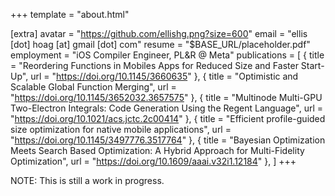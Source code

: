 +++
template = "about.html"

[extra]
avatar = "https://github.com/ellishg.png?size=600"
email = "ellis [dot] hoag [at] gmail [dot] com"
resume = "$BASE_URL/placeholder.pdf"
employment = "iOS Compiler Engineer, PL&R @ Meta"
publications = [
  { title = "Reordering Functions in Mobiles Apps for Reduced Size and Faster Start-Up", url = "https://doi.org/10.1145/3660635" },
  { title = "Optimistic and Scalable Global Function Merging", url = "https://doi.org/10.1145/3652032.3657575" },
  { title = "Multinode Multi-GPU Two-Electron Integrals: Code Generation Using the Regent Language", url = "https://doi.org/10.1021/acs.jctc.2c00414" },
  { title = "Efficient profile-guided size optimization for native mobile applications", url = "https://doi.org/10.1145/3497776.3517764" },
  { title = "Bayesian Optimization Meets Search Based Optimization: A Hybrid Approach for Multi-Fidelity Optimization", url = "https://doi.org/10.1609/aaai.v32i1.12184" },
]
+++

NOTE: This is still a work in progress.